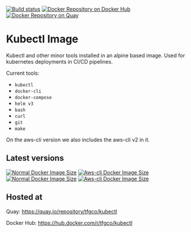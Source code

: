 [![Build status](https://github.com/topfreegames/kubectl-docker-image/workflows/Publish%20new%20Docker%20image/badge.svg
)](https://github.com/topfreegames/kubectl-docker-image/actions)
[![Docker Repository on Docker Hub](https://img.shields.io/badge/Docker%20Hub-ready-%23099cec)](https://hub.docker.com/r/tfgco/kubectl)
[![Docker Repository on Quay](https://img.shields.io/badge/Quay.io-ready-%23BE0000)](https://quay.io/repository/tfgco/kubectl)

# Kubectl Image

Kubectl and other minor tools installed in an alpine based image. Used for kubernetes deployments in CI/CD pipelines.

Current tools:

- `kubectl`
- `docker-cli`
- `docker-compose`
- `helm v3`
- `bash`
- `curl`
- `git`
- `make`

On the aws-cli version we also includes the aws-cli v2 in it.

## Latest versions

[![Normal Docker Image Size](https://img.shields.io/docker/v/tfgco/kubectl/latest?label=normal%20version&color=blue)](https://hub.docker.com/r/tfgco/kubectl)
[![Aws-cli Docker Image Size](https://img.shields.io/docker/v/tfgco/kubectl/aws-cli?label=aws-cli%20version&color=yellow)](https://hub.docker.com/r/tfgco/kubectl)
[![Normal Docker Image Size](https://img.shields.io/docker/image-size/tfgco/kubectl/latest?label=normal%20image%20size&color=lightgray)](https://hub.docker.com/r/tfgco/kubectl)
[![Aws-cli Docker Image Size](https://img.shields.io/docker/image-size/tfgco/kubectl/aws-cli?label=aws-cli%20image%20size&color=lightgray)](https://hub.docker.com/r/tfgco/kubectl)

## Hosted at

Quay: https://quay.io/repository/tfgco/kubectl

Docker Hub: https://hub.docker.com/r/tfgco/kubectl